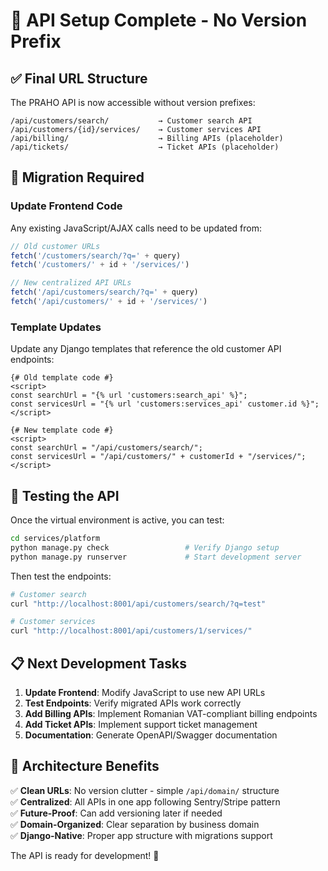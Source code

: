 # 🚀 API Setup Complete - No Version Prefix

## ✅ **Final URL Structure**

The PRAHO API is now accessible without version prefixes:

```
/api/customers/search/           → Customer search API
/api/customers/{id}/services/    → Customer services API  
/api/billing/                    → Billing APIs (placeholder)
/api/tickets/                    → Ticket APIs (placeholder)
```

## 🔄 **Migration Required**

### **Update Frontend Code**
Any existing JavaScript/AJAX calls need to be updated from:

```javascript
// Old customer URLs
fetch('/customers/search/?q=' + query)
fetch('/customers/' + id + '/services/')

// New centralized API URLs  
fetch('/api/customers/search/?q=' + query)
fetch('/api/customers/' + id + '/services/')
```

### **Template Updates**
Update any Django templates that reference the old customer API endpoints:

```django
{# Old template code #}
<script>
const searchUrl = "{% url 'customers:search_api' %}";
const servicesUrl = "{% url 'customers:services_api' customer.id %}";
</script>

{# New template code #}
<script>
const searchUrl = "/api/customers/search/";
const servicesUrl = "/api/customers/" + customerId + "/services/";
</script>
```

## 🧪 **Testing the API**

Once the virtual environment is active, you can test:

```bash
cd services/platform
python manage.py check                 # Verify Django setup
python manage.py runserver             # Start development server
```

Then test the endpoints:
```bash
# Customer search
curl "http://localhost:8001/api/customers/search/?q=test"

# Customer services  
curl "http://localhost:8001/api/customers/1/services/"
```

## 📋 **Next Development Tasks**

1. **Update Frontend**: Modify JavaScript to use new API URLs
2. **Test Endpoints**: Verify migrated APIs work correctly
3. **Add Billing APIs**: Implement Romanian VAT-compliant billing endpoints
4. **Add Ticket APIs**: Implement support ticket management
5. **Documentation**: Generate OpenAPI/Swagger documentation

## 🎯 **Architecture Benefits**

✅ **Clean URLs**: No version clutter - simple `/api/domain/` structure  
✅ **Centralized**: All APIs in one app following Sentry/Stripe pattern  
✅ **Future-Proof**: Can add versioning later if needed  
✅ **Domain-Organized**: Clear separation by business domain  
✅ **Django-Native**: Proper app structure with migrations support  

The API is ready for development! 🚀
